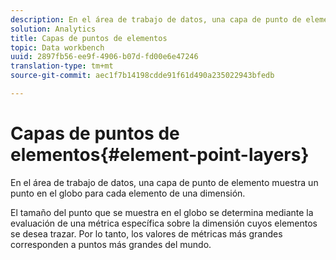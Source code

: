 ```yaml
---
description: En el área de trabajo de datos, una capa de punto de elemento muestra un punto en el globo para cada elemento de una dimensión.
solution: Analytics
title: Capas de puntos de elementos
topic: Data workbench
uuid: 2897fb56-ee9f-4906-b07d-fd00e6e47246
translation-type: tm+mt
source-git-commit: aec1f7b14198cdde91f61d490a235022943bfedb

---
```



# Capas de puntos de elementos{#element-point-layers}

En el área de trabajo de datos, una capa de punto de elemento muestra un punto en el globo para cada elemento de una dimensión.

El tamaño del punto que se muestra en el globo se determina mediante la evaluación de una métrica específica sobre la dimensión cuyos elementos se desea trazar. Por lo tanto, los valores de métricas más grandes corresponden a puntos más grandes del mundo.
